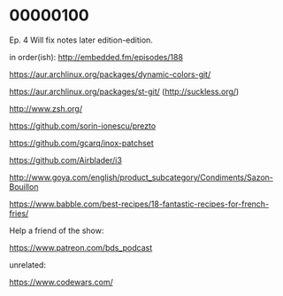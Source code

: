 # 00000100
Ep. 4
Will fix notes later edition-edition.


in order(ish):
http://embedded.fm/episodes/188

https://aur.archlinux.org/packages/dynamic-colors-git/

https://aur.archlinux.org/packages/st-git/ (http://suckless.org/)

http://www.zsh.org/

https://github.com/sorin-ionescu/prezto

https://github.com/gcarq/inox-patchset

https://github.com/Airblader/i3

http://www.goya.com/english/product_subcategory/Condiments/Sazon-Bouillon

https://www.babble.com/best-recipes/18-fantastic-recipes-for-french-fries/

Help a friend of the show:

https://www.patreon.com/bds_podcast

unrelated:

https://www.codewars.com/
